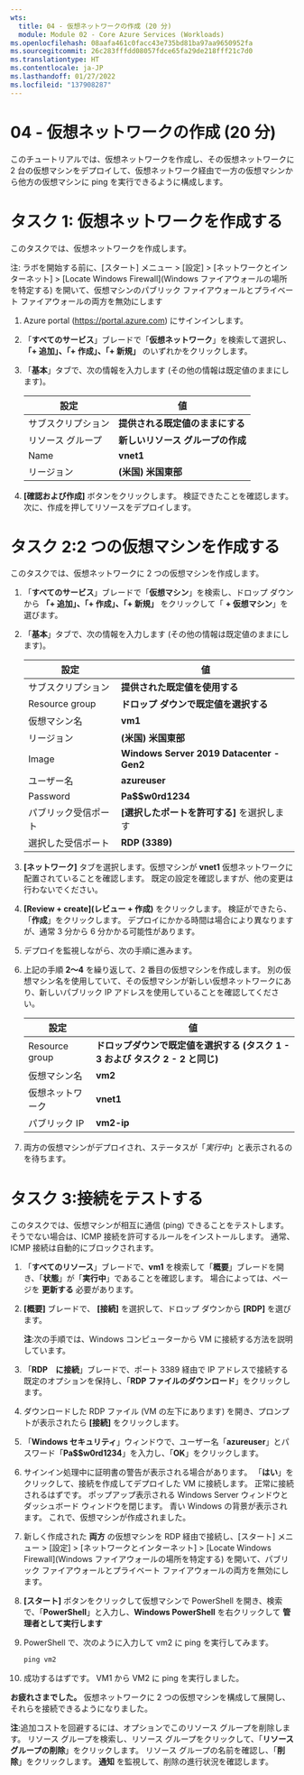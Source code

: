 ```yaml
---
wts:
  title: 04 - 仮想ネットワークの作成 (20 分)
  module: Module 02 - Core Azure Services (Workloads)
ms.openlocfilehash: 08aafa461c0facc43e735bd81ba97aa9650952fa
ms.sourcegitcommit: 26c283fffdd08057fdce65fa29de218fff21c7d0
ms.translationtype: HT
ms.contentlocale: ja-JP
ms.lasthandoff: 01/27/2022
ms.locfileid: "137908287"
---
```

# <a name="04---create-a-virtual-network-20-min"></a>04 - 仮想ネットワークの作成 (20 分)

このチュートリアルでは、仮想ネットワークを作成し、その仮想ネットワークに 2 台の仮想マシンをデプロイして、仮想ネットワーク経由で一方の仮想マシンから他方の仮想マシンに ping を実行できるように構成します。

# <a name="task-1-create-a-virtual-network"></a>タスク 1: 仮想ネットワークを作成する 

このタスクでは、仮想ネットワークを作成します。 

注: ラボを開始する前に、[スタート] メニュー > [設定] > [ネットワークとインターネット] > [Locate Windows Firewall]\(Windows ファイアウォールの場所を特定する\) を開いて、仮想マシンのパブリック ファイアウォールとプライベート ファイアウォールの両方を無効にします

1. Azure portal (<a href="https://portal.azure.com" target="_blank"><span style="color: #0066cc;" color="#0066cc">https://portal.azure.com</span></a>) にサインインします。

2. 「**すべてのサービス**」ブレードで「**仮想ネットワーク**」を検索して選択し、 **「+ 追加」、「+ 作成」、「+ 新規」** のいずれかをクリックします。 

3. 「**基本**」タブで、次の情報を入力します (その他の情報は既定値のままにします)。

    | 設定 | 値 | 
    | --- | --- |
    | サブスクリプション | **提供される既定値のままにする** |
    | リソース グループ | **新しいリソース グループの作成** |
    | Name | **vnet1** |
    | リージョン | **(米国) 米国東部** |
    
   
4. **[確認および作成]** ボタンをクリックします。 検証できたことを確認します。 次に、作成を押してリソースをデプロイします。


# <a name="task-2-create-two-virtual-machines"></a>タスク 2:2 つの仮想マシンを作成する

このタスクでは、仮想ネットワークに 2 つの仮想マシンを作成します。 

1. 「**すべてのサービス**」ブレードで「**仮想マシン**」を検索し、ドロップ ダウンから **「+ 追加」、「+ 作成」、「+ 新規」** をクリックして「 **+ 仮想マシン**」を選びます。 

2. 「**基本**」タブで、次の情報を入力します (その他の情報は既定値のままにします)。

   | 設定 | 値 | 
   | --- | --- |
   | サブスクリプション | **提供された既定値を使用する** |
   | Resource group |  **ドロップ ダウンで既定値を選択する** |
   | 仮想マシン名 | **vm1**|
   | リージョン | **(米国) 米国東部** |
   | Image | **Windows Server 2019 Datacenter - Gen2** |
   | ユーザー名| **azureuser** |
   | Password| **Pa$$w0rd1234** |
   | パブリック受信ポート| **[選択したポートを許可する]** を選択します  |
   | 選択した受信ポート| **RDP (3389)** |
   

3. **[ネットワーク]** タブを選択します。仮想マシンが **vnet1** 仮想ネットワークに配置されていることを確認します。 既定の設定を確認しますが、他の変更は行わないでください。 

4. **[Review + create]\(レビュー + 作成\)** をクリックします。 検証ができたら、「**作成**」をクリックします。 デプロイにかかる時間は場合により異なりますが、通常 3 分から 6 分かかる可能性があります。

5. デプロイを監視しながら、次の手順に進みます。 

6. 上記の手順 **2〜4** を繰り返して、2 番目の仮想マシンを作成します。 別の仮想マシン名を使用していて、その仮想マシンが新しい仮想ネットワークにあり、新しいパブリック IP アドレスを使用していることを確認してください。

    | 設定 | 値 |
    | --- | --- |
    | Resource group | **ドロップダウンで既定値を選択する (タスク 1 - 3 および タスク 2 - 2 と同じ)** |
    | 仮想マシン名 |  **vm2** |
    | 仮想ネットワーク | **vnet1** |
    | パブリック IP | **vm2-ip** |

7. 両方の仮想マシンがデプロイされ、ステータスが「*実行中*」と表示されるのを待ちます。

# <a name="task-3-test-the-connection"></a>タスク 3:接続をテストする 

このタスクでは、仮想マシンが相互に通信 (ping) できることをテストします。 そうでない場合は、ICMP 接続を許可するルールをインストールします。 通常、ICMP 接続は自動的にブロックされます。

1. 「**すべてのリソース**」ブレードで、**vm1** を検索して「**概要**」ブレードを開き、「**状態**」が「**実行中**」であることを確認します。 場合によっては、ページを **更新する** 必要があります。

2. **[概要]** ブレードで、 **[接続]** を選択して、ドロップ ダウンから **[RDP]** を選びます。

    **注**:次の手順では、Windows コンピューターから VM に接続する方法を説明しています。 

3. 「**RDP　に接続**」ブレードで、ポート 3389 経由で IP アドレスで接続する既定のオプションを保持し、「**RDP ファイルのダウンロード**」をクリックします。

4. ダウンロードした RDP ファイル (VM の左下にあります) を開き、プロンプトが表示されたら **[接続]** をクリックします。 

5. 「**Windows セキュリティ**」ウィンドウで、ユーザー名「**azureuser**」とパスワード「**Pa$$w0rd1234**」を入力し、「**OK**」をクリックします。

6. サインイン処理中に証明書の警告が表示される場合があります。 「**はい**」をクリックして、接続を作成してデプロイした VM に接続します。 正常に接続されるはずです。 ポップアップ表示される Windows Server ウィンドウとダッシュボード ウィンドウを閉じます。 青い Windows の背景が表示されます。 これで、仮想マシンが作成されました。

7. 新しく作成された **両方** の仮想マシンを RDP 経由で接続し、[スタート] メニュー > [設定] > [ネットワークとインターネット] > [Locate Windows Firewall]\(Windows ファイアウォールの場所を特定する\) を開いて、パブリック ファイアウォールとプライベート ファイアウォールの両方を無効にします。

8. **[スタート]** ボタンをクリックして仮想マシンで PowerShell を開き、検索で、「**PowerShell**」と入力し、**Windows PowerShell** を右クリックして **管理者として実行します**

9. PowerShell で、次のように入力して vm2 に ping を実行してみます。

   ```PowerShell
   ping vm2
   ```

 10. 成功するはずです。 VM1 から VM2 に ping を実行しました。


**お疲れさまでした。** 仮想ネットワークに 2 つの仮想マシンを構成して展開し、それらを接続できるようになりました。

**注**:追加コストを回避するには、オプションでこのリソース グループを削除します。 リソース グループを検索し、リソース グループをクリックして、「**リソース グループの削除**」をクリックします。 リソース グループの名前を確認し、「**削除**」をクリックします。 **通知** を監視して、削除の進行状況を確認します。
